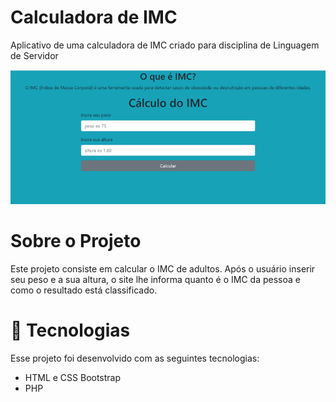 # Calculadora de IMC

Aplicativo de uma calculadora de IMC criado para disciplina de Linguagem de Servidor

<p align="center">
  <img alt="License" src="./gitHub/calculoIMC.png">
</p>

# Sobre o Projeto
Este projeto consiste em calcular o IMC de adultos. Após o usuário inserir seu peso e a sua altura, o site lhe informa quanto é o IMC da pessoa e como o resultado está classificado.

# 🚀 Tecnologias

Esse projeto foi desenvolvido com as seguintes tecnologias:

- HTML e CSS Bootstrap
- PHP
